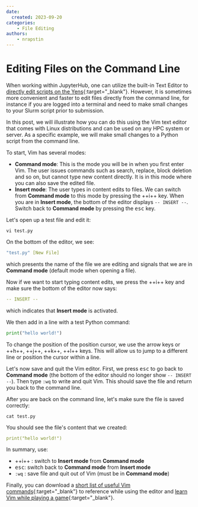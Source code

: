 ```yaml
---
date:
  created: 2023-09-20
categories:
    - File Editing
authors:
    - nrapstin 
---
```


# Editing Files on the Command Line

When working within JupyterHub, one can utilize the built-in Text Editor to [directly edit scripts on the Yens](/_getting_started/jupyter/#text-file-editor){:target="_blank"}. 
However, it is sometimes more convenient and faster to edit files directly from the command line, for instance if you are logged into a terminal and need to make small changes to your Slurm script prior to submission.

In this post, we will illustrate how you can do this using the Vim text editor that comes with Linux distributions and can be used on any HPC system or server. As a specific example, we will make small changes to a Python script from the command line.

<!-- more -->
To start, Vim has several modes:

- **Command mode**: This is the mode you will be in when you first enter Vim. The user issues commands such as search, replace, block deletion and so on, but cannot type new content directly. It is in this mode where you can also save the edited file.
- **Insert mode**: The user types in content edits to files. We can switch from **Command mode** to this mode by pressing the ++i++ key. When you are in **Insert mode**, the bottom of the editor displays `-- INSERT --`. Switch back to **Command mode** by pressing the <kbd>esc</kbd> key. 


Let's open up a test file and edit it:

```title="Terminal Command"
vi test.py
```

On the bottom of the editor, we see:

```{.yaml .no-copy title="Terminal Output"}
"test.py" [New File]   
```
which presents the name of the file we are editing and signals that we are in **Command mode** (default mode when opening a file).


Now if we want to start typing content edits, we press the ++i++ key and make sure the bottom of the editor now says:

```{.yaml .no-copy title="Terminal Output"}
-- INSERT --     
```
which indicates that **Insert mode** is activated.
 
We then add in a line with a test Python command:

```python title="Python Code"
print("hello world!")
```

To change the position of the position cursor, we use the arrow keys or ++h++, ++j++, ++k++, ++l++ keys. This will allow us to jump to a different line or position the cursor within a line.

Let's now save and quit the Vim editor. First, we press <kbd>esc</kbd> to go back to **Command mode** (the bottom of the editor should no longer show `-- INSERT --`). Then type `:wq` to write and quit Vim. This should save the file and return you back to the command line.

After you are back on the command line, let's make sure the file is saved correctly:

```title="Terminal Command"
cat test.py
```
You should see the file's content that we created:

```{.yaml .no-copy title="Terminal Output"}
print("hello world!")
```

In summary, use:

- ++i++ : switch to **Insert mode** from **Command mode**
- <kbd>esc</kbd>: switch back to **Command mode** from **Insert mode**
- `:wq` : save file and quit out of Vim (must be in **Command mode**)

Finally, you can download a [short list of useful Vim commands](https://drive.google.com/file/d/1sBbdrk_UcfX_tfy1jgxBaomwhDWKli2T/view?usp=sharing){:target="_blank"} to reference while using the editor
and [learn Vim while playing a game](https://vim-adventures.com){:target="_blank"}.
